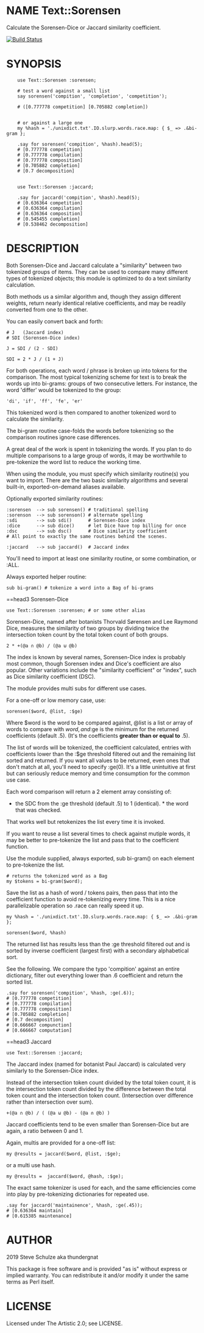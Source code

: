 NAME Text::Sorensen
===================

Calculate the Sorensen-Dice or Jaccard similarity coefficient.

[![Build Status](https://travis-ci.org/thundergnat/Text-Sorensen.svg?branch=master)](https://travis-ci.org/thundergnat/Text-Sorensen)

SYNOPSIS
========

        use Text::Sorensen :sorensen;

        # test a word against a small list
        say sorensen('compition', 'completion', 'competition');

        # ([0.777778 competition] [0.705882 completion])


        # or against a large one
        my %hash = './unixdict.txt'.IO.slurp.words.race.map: { $_ => .&bi-gram };

        .say for sorensen('compition', %hash).head(5);
        # [0.777778 competition]
        # [0.777778 compilation]
        # [0.777778 composition]
        # [0.705882 completion]
        # [0.7 decomposition]


        use Text::Sorensen :jaccard;

        .say for jaccard('compition', %hash).head(5);
        # [0.636364 competition]
        # [0.636364 compilation]
        # [0.636364 composition]
        # [0.545455 completion]
        # [0.538462 decomposition]

DESCRIPTION
===========

Both Sorensen-Dice and Jaccard calculate a "similarity" between two tokenized groups of items. They can be used to compare many different types of tokenized objects; this module is optimized to do a text similarity calculation.

Both methods us a similar algorithm and, though they assign different weights, return nearly identical relative coefficients, and may be readily converted from one to the other.

You can easily convert back and forth:

    # J   (Jaccard index)
    # SDI (Sorensen-Dice index)

    J = SDI / (2 - SDI)

    SDI = 2 * J / (1 + J)

For both operations, each word / phrase is broken up into tokens for the comparison. The most typical tokenizing scheme for text is to break the words up into bi-grams: groups of two consecutive letters. For instance, the word 'differ' would be tokenized to the group:

    'di', 'if', 'ff', 'fe', 'er'

This tokenized word is then compared to another tokenized word to calculate the similarity.

The bi-gram routine case-folds the words before tokenizing so the comparison routines ignore case differences.

A great deal of the work is spent in tokenizing the words. If you plan to do multiple comparisons to a large group of words, it may be worthwhile to pre-tokenize the word list to reduce the working time.

When using the module, you must specify which similarity routine(s) you want to import. There are the two basic similarity algorithms and several built-in, exported-on-demand aliases available.

Optionally exported similarity routines:

    :sorensen  --> sub sorensen() # traditional spelling
    :sorenson  --> sub sorenson() # alternate spelling
    :sdi       --> sub sdi()      # Sorensen-Dice index
    :dice      --> sub dice()     # let Dice have top billing for once
    :dsc       --> sub dsc()      # Dice similarity coefficient
    # All point to exactly the same routines behind the scenes.

    :jaccard   --> sub jaccard()  # Jaccard index

You'll need to import at least one similarity routine, or some combination, or :ALL.

Always exported helper routine:

    sub bi-gram() # tokenize a word into a Bag of bi-grams

==head3 Sorensen-Dice

    use Text::Sorensen :sorensen; # or some other alias

Sorensen-Dice, named after botanists Thorvald Sørensen and Lee Raymond Dice, measures the similarity of two groups by dividing twice the intersection token count by the total token count of both groups.

    2 * +(@a ∩ @b) / (@a ⊎ @b)

The index is known by several names, Sorensen-Dice index is probably most common, though Sorensen index and Dice's coefficient are also popular. Other variations include the "similarity coefficient" or "index", such as Dice similarity coefficient (DSC).

The module provides multi subs for different use cases.

For a one-off or low memory case, use:

    sorensen($word, @list, :$ge)

Where $word is the word to be compared against, @list is a list or array of words to compare with $word, and :$ge is the minimum for the returned coefficients (default .5). (It's the coefficients **greater than or equal to** .5).

The list of words will be tokenized, the coefficient calculated, entries with coefficients lower than the :$ge threshold filtered out and the remaining list sorted and returned. If you want all values to be returned, even ones that don't match at all, you'll need to specify :ge(0). It's a little unintuitive at first but can seriously reduce memory and time consumption for the common use case.

Each word comparison will return a 2 element array consisting of:

* the SDC from the :ge threshold (default .5) to 1 (identical). * the word that was checked.

That works well but retokenizes the list every time it is invoked.

If you want to reuse a list several times to check against mutiple words, it may be better to pre-tokenize the list and pass that to the coefficient function.

Use the module supplied, always exported, sub bi-gram() on each element to pre-tokenize the list.

    # returns the tokenized word as a Bag
    my $tokens = bi-gram($word);

Save the list as a hash of word / tokens pairs, then pass that into the coefficient function to avoid re-tokenizing every time. This is a nice parallelizable operation so .race can really speed it up.

    my %hash = './unixdict.txt'.IO.slurp.words.race.map: { $_ => .&bi-gram };

    sorensen($word, %hash)

The returned list has results less than the :ge threshold filtered out and is sorted by inverse coefficient (largest first) with a secondary alphabetical sort.

See the following. We compare the typo 'compition' against an entire dictionary, filter out everything lower than .6 coefficient and return the sorted list.

    .say for sorensen('compition', %hash, :ge(.6));
    # [0.777778 competition]
    # [0.777778 compilation]
    # [0.777778 composition]
    # [0.705882 completion]
    # [0.7 decomposition]
    # [0.666667 compunction]
    # [0.666667 computation]

==head3 Jaccard

    use Text::Sorensen :jaccard;

The Jaccard index (named for botanist Paul Jaccard) is calculated very similarly to the Sorensen-Dice index.

Instead of the intersection token count divided by the total token count, it is the intersection token count divided by the difference between the total token count and the intersection token count. (Intersection over difference rather than intersection over sum).

    +(@a ∩ @b) / ( (@a ⊎ @b) - (@a ∩ @b) )

Jaccard coefficients tend to be even smaller than Sorensen-Dice but are again, a ratio between 0 and 1.

Again, multis are provided for a one-off list:

    my @results = jaccard($word, @list, :$ge);

or a multi use hash.

    my @results =  jaccard($word, @hash, :$ge);

The exact same tokenizer is used for each, and the same efficiencies come into play by pre-tokenizing dictionaries for repeated use.

    .say for jaccard('maintainence', %hash, :ge(.45));
    # [0.636364 maintain]
    # [0.615385 maintenance]

AUTHOR
======

2019 Steve Schulze aka thundergnat

This package is free software and is provided "as is" without express or implied warranty. You can redistribute it and/or modify it under the same terms as Perl itself.

LICENSE
=======

Licensed under The Artistic 2.0; see LICENSE.

